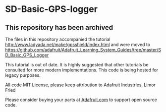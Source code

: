 # SD-Basic-GPS-logger

## This repository has been archived

The files in this repository accompanied the tutorial http://www.ladyada.net/make/gpsshield/index.html
and were moved to https://github.com/adafruit/Adafruit_Learning_System_Guides/tree/master/SD_Basic_GPS_Logger

This tutorial is out of date. It is highly suggested that other tutorials be consulted for more modern 
implementations. This code is being hosted for legacy purposes.

All code MIT License, please keep attribution to Adafruit Industries, Limor Fried

Please consider buying your parts at [Adafruit.com](https://www.adafruit.com) to support open source code.
